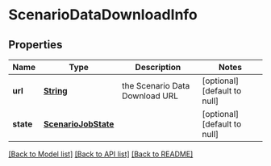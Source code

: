 # ScenarioDataDownloadInfo
## Properties

Name | Type | Description | Notes
------------ | ------------- | ------------- | -------------
**url** | [**String**](string.md) | the Scenario Data Download URL | [optional] [default to null]
**state** | [**ScenarioJobState**](ScenarioJobState.md) |  | [optional] [default to null]

[[Back to Model list]](../README.md#documentation-for-models) [[Back to API list]](../README.md#documentation-for-api-endpoints) [[Back to README]](../README.md)

